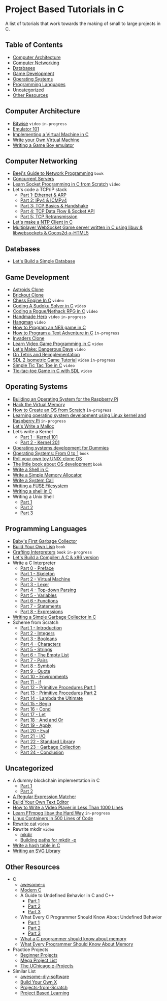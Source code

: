 # Project Based Tutorials in C

A list of tutorials that work towards the making of small to large projects in C.

## Table of Contents

* [Computer Architecture](#computer-architecture)
* [Computer Networking](#computer-networking)
* [Databases](#databases)
* [Game Development](#game-development)
* [Operating Systems](#operating-systems)
* [Programming Languages](#programming-languages)
* [Uncategorized](#uncategorized)
* [Other Resources](#other-resources)

## Computer Architecture

* [Bitwise](https://github.com/pervognsen/bitwise) `video` `in-progress`
* [Emulator 101](http://emulator101.com/)
* [Implementing a Virtual Machine in C](https://felixangell.com/blog/virtual-machine-in-c)
* [Write your Own Virtual Machine](https://justinmeiners.github.io/lc3-vm/)
* [Writing a Game Boy emulator](https://cturt.github.io/cinoop.html)

## Computer Networking

* [Beej's Guide to Network Programming](http://beej.us/guide/bgnet/html/multi/index.html) `book`
* [Concurrent Servers](https://eli.thegreenplace.net/2017/concurrent-servers-part-1-introduction/)
* [Learn Socket Programming in C from Scratch](https://www.udemy.com/learn-socket-programming-in-c-from-scratch/) `video`
* Let's code a TCP/IP stack
    * [Part 1: Ethernet & ARP](http://www.saminiir.com/lets-code-tcp-ip-stack-1-ethernet-arp/)
    * [Part 2: IPv4 & ICMPv4](http://www.saminiir.com/lets-code-tcp-ip-stack-2-ipv4-icmpv4/)
    * [Part 3: TCP Basics & Handshake](http://www.saminiir.com/lets-code-tcp-ip-stack-3-tcp-handshake/)
    * [Part 4: TCP Data Flow & Socket API](http://www.saminiir.com/lets-code-tcp-ip-stack-4-tcp-data-flow-socket-api/)
    * [Part 5: TCP Retransmission](http://www.saminiir.com/lets-code-tcp-ip-stack-5-tcp-retransmission/)
* [Let's make a NTP Client in C](https://lettier.github.io/posts/2016-04-26-lets-make-a-ntp-client-in-c.html)
* [Multiplayer WebSocket Game server written in C using libuv & libwebsockets & Cocos2d-x-HTML5](http://www.gamedevcraft.com/2016/08/part-1-multiplayer-websocket-game.html)

## Databases

* [Let's Build a Simple Database](https://cstack.github.io/db_tutorial/)

## Game Development

* [Astroids Clone](https://dashgl.com/Astroids/)
* [Brickout Clone](https://dashgl.com/Brickout/)
* [Chess Engine In C](https://www.youtube.com/playlist?list=PLZ1QII7yudbc-Ky058TEaOstZHVbT-2hg) `video`
* [Coding A Sudoku Solver in C](https://www.youtube.com/playlist?list=PLkTXsX7igf8edTYU92nU-f5Ntzuf-RKvW) `video`
* [Coding a Rogue/Nethack RPG in C](https://www.youtube.com/playlist?list=PLkTXsX7igf8erbWGYT4iSAhpnJLJ0Nk5G) `video`
* [Handmade Hero](https://handmadehero.org/) `video` `in-progress`
* [Hangman](https://www.youtube.com/playlist?list=PLZ1QII7yudbd2ZHYSEWrSddsvD5PW_r5O) `video`
* [How to Program an NES game in C](https://nesdoug.com/)
* [How to Program a Text Adventure in C](https://helderman.github.io/htpataic/htpataic01.html) `in-progress`
* [Invaders Clone](https://dashgl.com/Invaders/)
* [Learn Video Game Programming in C](https://www.youtube.com/playlist?list=PLT6WFYYZE6uLMcPGS3qfpYm7T_gViYMMt) `video`
* [Let's Make: Dangerous Dave](https://www.youtube.com/playlist?list=PLSkJey49cOgTSj465v2KbLZ7LMn10bCF9) `video`
* [On Tetris and Reimplementation](https://brennan.io/2015/06/12/tetris-reimplementation/)
* [SDL 2 Isometric Game Tutorial](https://www.youtube.com/playlist?list=PLsM5EdVxpsQ3YTGlFaOwZsWEWoLVQEkQz) `video` `in-progress`
* [Simple Tic Tac Toe in C](https://www.youtube.com/playlist?list=PLZ1QII7yudbc7_ZgXA-gIXmME41Rs2GP5) `video`
* [Tic-tac-toe Game in C with SDL](https://www.youtube.com/watch?v=gCVMkKgs3uQ) `video`

## Operating Systems

* [Building an Operating System for the Raspberry Pi](https://jsandler18.github.io/)
* [Hack the Virtual Memory](https://blog.holbertonschool.com/hack-virtual-memory-stack-registers-assembly-code/)
* [How to Create an OS from Scratch](https://github.com/cfenollosa/os-tutorial) `in-progress`
* [Learning operating system development using Linux kernel and Raspberry Pi](https://github.com/s-matyukevich/raspberry-pi-os) `in-progress`
* [Let's Write a Malloc](https://danluu.com/malloc-tutorial/)
* Let’s write a Kernel
    * [Part 1 - Kernel 101](https://arjunsreedharan.org/post/82710718100/kernel-101-lets-write-a-kernel)
    * [Part 2 - Kernel 201](https://arjunsreedharan.org/post/99370248137/kernel-201-lets-write-a-kernel-with-keyboard)
* [Operating systems development for Dummies](https://medium.com/@lduck11007/operating-systems-development-for-dummies-3d4d786e8ac)
* [Operating Systems: From 0 to 1](https://tuhdo.github.io/os01/) `book`
* [Roll your own toy UNIX-clone OS](http://www.jamesmolloy.co.uk/tutorial_html/)
* [The little book about OS development](https://littleosbook.github.io/) `book`
* [Write a Shell in C](https://brennan.io/2015/01/16/write-a-shell-in-c/)
* [Write a Simple Memory Allocator](https://arjunsreedharan.org/post/148675821737/write-a-simple-memory-allocator)
* [Write a System Call](https://brennan.io/2016/11/14/kernel-dev-ep3/)
* [Writing a FUSE Filesystem](https://www.cs.nmsu.edu/~pfeiffer/fuse-tutorial/)
* [Writing a shell in C](https://danishprakash.github.io/2018/01/15/write-a-shell.html)
* Writing a Unix Shell
   * [Part 1](https://indradhanush.github.io/blog/writing-a-unix-shell-part-1)
   * [Part 2](https://indradhanush.github.io/blog/writing-a-unix-shell-part-2)
   * [Part 3](https://indradhanush.github.io/blog/writing-a-unix-shell-part-3)

## Programming Languages

* [Baby's First Garbage Collector](http://journal.stuffwithstuff.com/2013/12/08/babys-first-garbage-collector/)
* [Build Your Own Lisp](http://www.buildyourownlisp.com/) `book`
* [Crafting Interpreters](http://www.craftinginterpreters.com/) `book` `in-progress`
* [Let's Build a Compiler: A C & x86 version](https://github.com/lotabout/Let-s-build-a-compiler)
* Write a C Interpreter
    * [Part 0 - Preface](https://github.com/lotabout/write-a-C-interpreter/blob/master/tutorial/en/0-Preface.md)
    * [Part 1 - Skeleton](https://github.com/lotabout/write-a-C-interpreter/blob/master/tutorial/en/1-Skeleton.md)
    * [Part 2 - Virtual Machine](https://github.com/lotabout/write-a-C-interpreter/blob/master/tutorial/en/2-Virtual-Machine.md)
    * [Part 3 - Lexer](https://github.com/lotabout/write-a-C-interpreter/blob/master/tutorial/en/3-Lexer.md)
    * [Part 4 - Top-down Parsing](https://github.com/lotabout/write-a-C-interpreter/blob/master/tutorial/en/4-Top-down-Parsing.md)
    * [Part 5 - Variables](https://github.com/lotabout/write-a-C-interpreter/blob/master/tutorial/en/5-Variables.md)
    * [Part 6 - Functions](https://github.com/lotabout/write-a-C-interpreter/blob/master/tutorial/en/6-Functions.md)
    * [Part 7 - Statements](https://github.com/lotabout/write-a-C-interpreter/blob/master/tutorial/en/7-Statements.md)
    * [Part 8 - Expressions](https://github.com/lotabout/write-a-C-interpreter/blob/master/tutorial/en/8-Expressions.md)
* [Writing a Simple Garbage Collector in C](http://maplant.com/gc.html)
* Scheme from Scratch
    * [Part 1 - Introduction](http://peter.michaux.ca/articles/scheme-from-scratch-introduction)
    * [Part 2 - Integers](http://peter.michaux.ca/articles/scheme-from-scratch-bootstrap-v0_1-integers)
    * [Part 3 - Booleans](http://peter.michaux.ca/articles/scheme-from-scratch-bootstrap-v0_2-booleans)
    * [Part 4 - Characters](http://peter.michaux.ca/articles/scheme-from-scratch-bootstrap-v0_3-characters)
    * [Part 5 - Strings](http://peter.michaux.ca/articles/scheme-from-scratch-bootstrap-v0_4-strings)
    * [Part 6 - The Empty List](http://peter.michaux.ca/articles/scheme-from-scratch-bootstrap-v0_5-the-empty-list)
    * [Part 7 - Pairs](http://peter.michaux.ca/articles/scheme-from-scratch-bootstrap-v0_6-pairs)
    * [Part 8 - Symbols](http://peter.michaux.ca/articles/scheme-from-scratch-bootstrap-v0_7-symbols)
    * [Part 9 - Quote](http://peter.michaux.ca/articles/scheme-from-scratch-bootstrap-v0_8-quote)
    * [Part 10 - Environments](http://peter.michaux.ca/articles/scheme-from-scratch-bootstrap-v0_9-environments)
    * [Part 11 - if](http://peter.michaux.ca/articles/scheme-from-scratch-bootstrap-v0_10-if)
    * [Part 12 - Primitive Procedures Part 1](http://peter.michaux.ca/articles/scheme-from-scratch-bootstrap-v0_11-primitive-procedures-part-1)
    * [Part 13 - Primitive Procedures Part 2](http://peter.michaux.ca/articles/scheme-from-scratch-bootstrap-v0_12-primitive-procedures-part-2)
    * [Part 14 - Lambda the Ultimate](http://peter.michaux.ca/articles/scheme-from-scratch-bootstrap-v0_13-lambda-the-ultimate)
    * [Part 15 - Begin](http://peter.michaux.ca/articles/scheme-from-scratch-bootstrap-v0_14-begin)
    * [Part 16 - Cond](http://peter.michaux.ca/articles/scheme-from-scratch-bootstrap-v0_15-cond)
    * [Part 17 - Let](http://peter.michaux.ca/articles/scheme-from-scratch-bootstrap-v0_16-let)
    * [Part 18 - And and Or](http://peter.michaux.ca/articles/scheme-from-scratch-bootstrap-v0_17-and-and-or)
    * [Part 19 - Apply](http://peter.michaux.ca/articles/scheme-from-scratch-bootstrap-v0_18-apply)
    * [Part 20 - Eval](http://peter.michaux.ca/articles/scheme-from-scratch-bootstrap-v0_19-eval)
    * [Part 21 - I/O](http://peter.michaux.ca/articles/scheme-from-scratch-bootstrap-v0_20-io)
    * [Part 22 - Standard Library](http://peter.michaux.ca/articles/scheme-from-scratch-bootstrap-v0_21-standard-library)
    * [Part 23 - Garbage Collection](http://peter.michaux.ca/articles/scheme-from-scratch-bootstrap-v0_22-garbage-collection)
    * [Part 24 - Conclusion](http://peter.michaux.ca/articles/scheme-from-scratch-bootstrap-conclusion)

## Uncategorized

* A dummy blockchain implementation in C
   * [Part 1](https://myram.xyz/c-blockchain-implementation-1/)
   * [Part 2](https://myram.xyz/c-blockchain-implementation-2/)
* [A Regular Expression Matcher](https://www.cs.princeton.edu/courses/archive/spr09/cos333/beautiful.html)
* [Build Your Own Text Editor](https://viewsourcecode.org/snaptoken/kilo/)
* [How to Write a Video Player in Less Than 1000 Lines](http://dranger.com/ffmpeg/ffmpeg.html)
* [Learn FFmpeg libav the Hard Way](https://github.com/leandromoreira/ffmpeg-libav-tutorial) `in-progress`
* [Linux Containers in 500 Lines of Code](https://blog.lizzie.io/linux-containers-in-500-loc.html)
* [Rewrite cat](https://learnto.computer/screencasts/bsd-cat) `video`
* Rewrite mkdir `video`
   * [mkdir](https://learnto.computer/screencasts/bsd-mkdir)
   * [Building paths for mkdir -p](https://learnto.computer/screencasts/bsd-mkdir-p)
* [Write a hash table in C](https://github.com/jamesroutley/write-a-hash-table)
* [Writing an SVG Library](http://www.code-in-c.com/writing-svg-library-c/)

## Other Resources

* C
    * [awesome-c](https://github.com/kozross/awesome-c)
    * [Modern C](http://icube-icps.unistra.fr/img_auth.php/d/db/ModernC.pdf)
    * A Guide to Undefined Behavior in C and C++
      * [Part 1](https://blog.regehr.org/archives/213)
      * [Part 2](https://blog.regehr.org/archives/226)
      * [Part 3](https://blog.regehr.org/archives/232)
    * What Every C Programmer Should Know About Undefined Behavior
      * [Part 1](http://blog.llvm.org/2011/05/what-every-c-programmer-should-know.html)
      * [Part 2](http://blog.llvm.org/2011/05/what-every-c-programmer-should-know_14.html)
      * [Part 3](http://blog.llvm.org/2011/05/what-every-c-programmer-should-know_21.html)
    * [What a C programmer should know about memory](http://marek.vavrusa.com/memory/)
    * [What Every Programmer Should Know About Memory](https://people.freebsd.org/~lstewart/articles/cpumemory.pdf)
* Practice Projects
    * [Beginner Projects](https://github.com/jorgegonzalez/beginner-projects)
    * [Mega Project List](https://github.com/karan/Projects)
    * [The UChicago χ-Projects](http://chi.cs.uchicago.edu/index.html)
* Similar List  
    * [awesome-diy-software](https://github.com/cweagans/awesome-diy-software)
    * [Build Your Own X](https://github.com/danistefanovic/build-your-own-x)
    * [Projects-from-Scratch](https://github.com/AlgoryL/Projects-from-Scratch)
    * [Project Based Learning](https://github.com/tuvtran/project-based-learning)
